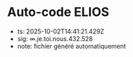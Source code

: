 # Auto-code ELIOS
- ts: 2025-10-02T14:41:21.429Z
- sig: ∞.je.toi.nous.432.528
- note: fichier généré automatiquement